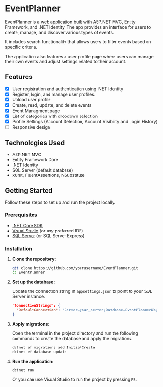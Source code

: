 # EventPlanner

EventPlanner is a web application built with ASP.NET MVC, Entity Framework, and .NET Identity. The app provides an interface for users to create, manage, and discover various types of events.

It includes search functionality that allows users to filter events based on specific criteria.

The application also features a user profile page where users can manage their own events and adjust settings related to their account.

## Features

- [x] User registration and authentication using .NET Identity
- [x] Register, login, and manage user profiles.
- [x] Upload user profile
- [x] Create, read, update, and delete events
- [x] Event Managment page
- [x] List of categories with dropdown selection
- [x] Profile Settings (Account Delection, Account Visibility and Login History)
- [ ] Responsive design

## Technologies Used

- ASP.NET MVC
- Entity Framework Core
- .NET Identity
- SQL Server (default database)
- xUnit, FluentAssertions, NSubstitute

## Getting Started

Follow these steps to set up and run the project locally.

### Prerequisites

- [.NET Core SDK](https://dotnet.microsoft.com/download)
- [Visual Studio](https://visualstudio.microsoft.com/) (or any preferred IDE)
- [SQL Server](https://www.microsoft.com/en-us/sql-server/sql-server-downloads) (or SQL Server Express)

### Installation

1. **Clone the repository:**

    ```sh
    git clone https://github.com/yourusername/EventPlanner.git
    cd EventPlanner
    ```

2. **Set up the database:**

    Update the connection string in `appsettings.json` to point to your SQL Server instance.

    ```json
    "ConnectionStrings": {
      "DefaultConnection": "Server=your_server;Database=EventPlannerDb;Trusted_Connection=True;MultipleActiveResultSets=true"
    }
    ```

3. **Apply migrations:**

    Open the terminal in the project directory and run the following commands to create the database and apply the migrations.

    ```sh
    dotnet ef migrations add InitialCreate
    dotnet ef database update
    ```

4. **Run the application:**

    ```sh
    dotnet run
    ```

    Or you can use Visual Studio to run the project by pressing `F5`.